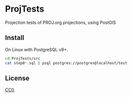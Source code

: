 # ProjTests
Projection tests of PROJ.org projections, using PostGIS

## Install
On Linux with PostgreSQL v9+.
```sh
cd ProjTests/src
cat step0*.sql | psql postgres://postgres@localhost/test
```

## License
[CC0](https://creativecommons.org/publicdomain/zero/1.0/).
